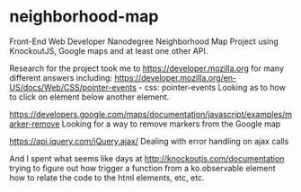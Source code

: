 # neighborhood-map
Front-End Web Developer Nanodegree 
Neighborhood Map Project using KnockoutJS, Google maps and at least one other API.

Research for the project took me to https://developer.mozilla.org for many different answers including:
https://developer.mozilla.org/en-US/docs/Web/CSS/pointer-events - css: pointer-events
Looking as to how to click on element below another element.

https://developers.google.com/maps/documentation/javascript/examples/marker-remove
Looking for a way to remove markers from the Google map

https://api.jquery.com/jQuery.ajax/ 
Dealing with error handling on ajax calls

And I spent what seems like days at http://knockoutjs.com/documentation 
    trying to figure out how trigger a function from a ko.observable element
    how to relate the code to the html elements, etc, etc.
